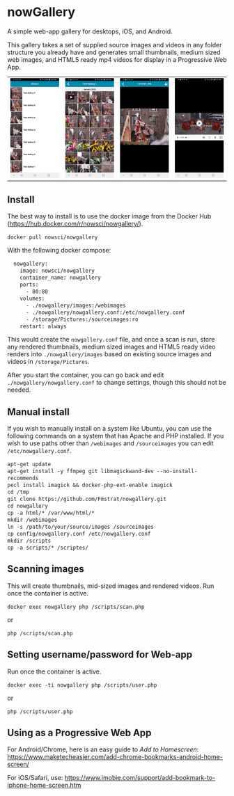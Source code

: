 # nowGallery
A simple web-app gallery for desktops, iOS, and Android.

This gallery takes a set of supplied source images and videos in any folder structure you already have and generates small thumbnails, medium sized web images, and HTML5 ready mp4 videos for display in a Progressive Web App.

<table border=0 padding=1>
   <tr>
     <td><img src="screenshots/1.jpg" width=150></td>
     <td><img src="screenshots/2.jpg" width=150></td>
     <td><img src="screenshots/3.jpg" width=150></td>
     <td><img src="screenshots/4.jpg" width=150></td>
  </tr>
</table>

## Install
The best way to install is to use the docker image from the Docker Hub (https://hub.docker.com/r/nowsci/nowgallery/).
```
docker pull nowsci/nowgallery
```
With the following docker compose:
```
  nowgallery:
    image: nowsci/nowgallery
    container_name: nowgallery
    ports:
      - 80:80
    volumes:
      - ./nowgallery/images:/webimages
      - ./nowgallery/nowgallery.conf:/etc/nowgallery.conf
      - /storage/Pictures:/sourceimages:ro
    restart: always
```
This would create the `nowgallery.conf` file, and once a scan is run, store any rendered thumbnails, medium sized images and HTML5 ready video renders into `./nowgallery/images` based on existing source images and videos in `/storage/Pictures`.

After you start the container, you can go back and edit `./nowgallery/nowgallery.conf` to change settings, though this should not be needed.

## Manual install
If you wish to manually install on a system like Ubuntu, you can use the following commands on a system that has Apache and PHP installed. If you wish to use paths other than `/webimages` and `/sourceimages` you can edit `/etc/nowgallery.conf`.
```
apt-get update
apt-get install -y ffmpeg git libmagickwand-dev --no-install-recommends
pecl install imagick && docker-php-ext-enable imagick
cd /tmp
git clone https://github.com/Fmstrat/nowgallery.git
cd nowgallery
cp -a html/* /var/www/html/*
mkdir /webimages
ln -s /path/to/your/source/images /sourceimages
cp config/nowgallery.conf /etc/nowgallery.conf
mkdir /scripts
cp -a scripts/* /scriptes/
```

## Scanning images
This will create thumbnails, mid-sized images and rendered videos. Run once the container is active.
```
docker exec nowgallery php /scripts/scan.php
```
or
```
php /scripts/scan.php
```

## Setting username/password for Web-app
Run once the container is active.
```
docker exec -ti nowgallery php /scripts/user.php
```
or
```
php /scripts/user.php
```

## Using as a Progressive Web App

For Android/Chrome, here is an easy guide to *Add to Homescreen*: https://www.maketecheasier.com/add-chrome-bookmarks-android-home-screen/

For iOS/Safari, use: https://www.imobie.com/support/add-bookmark-to-iphone-home-screen.htm
